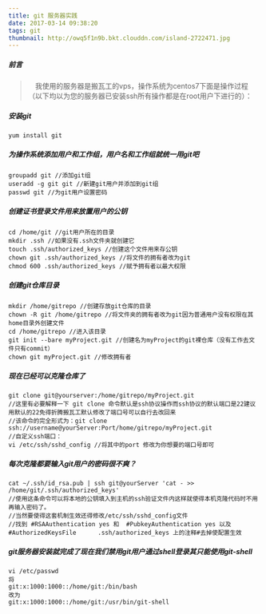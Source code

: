 ```yaml
---
title: git 服务器实践
date: 2017-03-14 09:38:20
tags: git
thumbnail: http://owq5f1n9b.bkt.clouddn.com/island-2722471.jpg
---
```


##### 前言
> &ensp;&ensp;我使用的服务器是搬瓦工的vps，操作系统为centos7下面是操作过程（以下均以为您的服务器已安装ssh所有操作都是在root用户下进行的）：

##### 安装git
```
yum install git
```
##### 为操作系统添加用户和工作组，用户名和工作组就统一用git吧

```
groupadd git //添加git组
useradd -g git git //新建git用户并添加到git组
passwd git //为git用户设置密码
```
##### 创建证书登录文件用来放置用户的公钥
```
cd /home/git //git用户所在的目录
mkdir .ssh //如果没有.ssh文件夹就创建它
touch .ssh/authorized_keys //创建这个文件用来存公钥
chown git .ssh/authorized_keys //将文件的拥有者改为git
chmod 600 .ssh/authorized_keys //赋予拥有者以最大权限
```
##### 创建git仓库目录
```
mkdir /home/gitrepo //创建存放git仓库的目录
chown -R git /home/gitrepo //将文件夹的拥有者改为git因为普通用户没有权限在其home目录外创建文件
cd /home/gitrepo //进入该目录
git init --bare myProject.git //创建名为myProject的git裸仓库（没有工作去文件只有commit）
chown git myProject.git //修改拥有者
```
##### 现在已经可以克隆仓库了
```
git clone git@yourserver:/home/gitrepo/myProject.git
//这里有必要解释一下 git clone 命令默认是ssh协议操作而ssh协议的默认端口是22建议用默认的22免得折腾搬瓦工默认修改了端口号可以自行去改回来
//该命令的完全形式为：git clone ssh://username@yourServer:Port/home/gitrepo/myProject.git
//自定义ssh端口：
vi /etc/ssh/sshd_config //将其中的port 修改为你想要的端口号即可
```
##### 每次克隆都要输入git用户的密码很不爽？
```
cat ~/.ssh/id_rsa.pub | ssh git@yourServer 'cat - >> /home/git/.ssh/authorized_keys'
//使用这条命令可以将本地的公钥填入到主机的ssh验证文件内这样就使得本机克隆代码时不用再输入密码了。
//当然要使得这套机制生效还得修改/etc/ssh/sshd_config文件
//找到 #RSAAuthentication yes 和  #PubkeyAuthentication yes 以及#AuthorizedKeysFile      .ssh/authorized_keys 上的注释#去掉使配置生效
```
##### git服务器安装就完成了现在我们禁用git用户通过shell登录其只能使用git-shell
```
vi /etc/passwd
将
git:x:1000:1000::/home/git:/bin/bash
改为
git:x:1000:1000::/home/git:/usr/bin/git-shell
```


